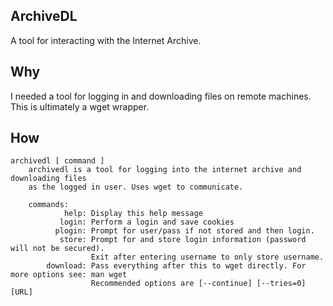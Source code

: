ArchiveDL
---

A tool for interacting with the Internet Archive.

## Why
I needed a tool for logging in and downloading files on remote machines. This is ultimately a wget wrapper.

## How
```
archivedl [ command ]
	archivedl is a tool for logging into the internet archive and downloading files
	as the logged in user. Uses wget to communicate.

	commands:
		    help: Display this help message
		   login: Perform a login and save cookies
		  plogin: Prompt for user/pass if not stored and then login.
		   store: Prompt for and store login information (password will not be secured).
		          Exit after entering username to only store username.
		download: Pass everything after this to wget directly. For more options see: man wget
		          Recommended options are [--continue] [--tries=0] [URL]
```
